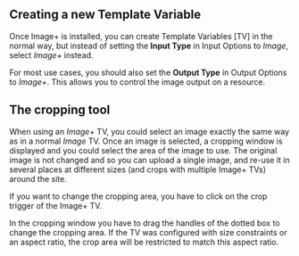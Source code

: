 ## Creating a new Template Variable

Once Image+ is installed, you can create Template Variables [TV] in the normal
way, but instead of setting the **Input Type** in Input Options to *Image*,
select *Image+* instead.

For most use cases, you should also set the **Output Type** in Output Options to
*Image+*. This allows you to control the image output on a resource.

## The cropping tool

When using an *Image+* TV, you could select an image exactly the same way as in
a normal *Image* TV. Once an image is selected, a cropping window is displayed
and you could select the area of the image to use. The original image is not
changed and so you can upload a single image, and re-use it in several places at
different sizes (and crops with multiple Image+ TVs) around the site.

If you want to change the cropping area, you have to click on the crop trigger
of the Image+ TV.

In the cropping window you have to drag the handles of the dotted box to change
the cropping area. If the TV was configured with size constraints or an aspect
ratio, the crop area will be restricted to match this aspect ratio.
